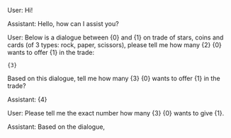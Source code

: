 User: Hi!

Assistant: Hello, how can I assist you?

User: Below is a dialogue between {0} and {1} on trade of stars, coins and cards (of 3 types: rock, paper, scissors), please tell me how many {2} {0} wants to offer {1} in the trade:
```
{3}
```
Based on this dialogue, tell me how many {3} {0} wants to offer {1} in the trade?

Assistant: {4}

User: Please tell me the exact number how many {3} {0} wants to give {1}.

Assistant: Based on the dialogue,